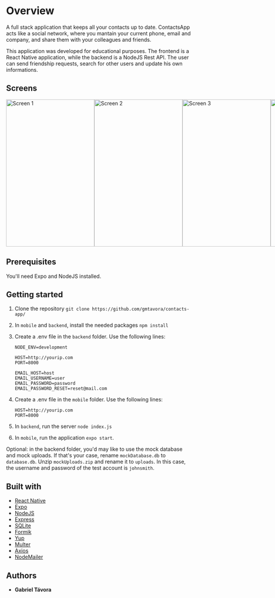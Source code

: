 # Overview

A full stack application that keeps all your contacts up to date. ContactsApp acts like a social network, where you mantain your current phone, email and company, and share them with your colleagues and friends.

This application was developed for educational purposes. The frontend is a React Native application, while the backend is a NodeJS Rest API. The user can send friendship requests, search for other users and update his own informations.

## Screens
<div style="display:flex">
<img alt="Screen 1" src="https://github.com/gmtavora/contacts-app/blob/master/screens/screen1.jpg" width=240 height=400 />
<img alt="Screen 2" src="https://github.com/gmtavora/contacts-app/blob/master/screens/screen2.jpg" width=240 height=400 />
<img alt="Screen 3" src="https://github.com/gmtavora/contacts-app/blob/master/screens/screen3.jpg" width=240 height=400 />
<img alt="Video" src="https://github.com/gmtavora/contacts-app/blob/master/screens/video.gif" width=240 height=400 />
</div>

## Prerequisites

You'll need Expo and NodeJS installed.

## Getting started

1. Clone the repository
    ```git clone https://github.com/gmtavora/contacts-app/```

2. In ```mobile``` and ```backend```, install the needed packages
    ```npm install```

3. Create a .env file in the ```backend``` folder. Use the following lines:
    ```
    NODE_ENV=development

    HOST=http://yourip.com
    PORT=8000

    EMAIL_HOST=host
    EMAIL_USERNAME=user
    EMAIL_PASSWORD=password
    EMAIL_PASSWORD_RESET=reset@mail.com
    ```

4. Create a .env file in the ```mobile``` folder. Use the following lines:
    ```
    HOST=http://yourip.com
    PORT=8000
    ```

5. In ```backend```, run the server
    ```node index.js```

6. In ```mobile```, run the application
    ```expo start```.

Optional: in the backend folder, you'd may like to use the mock database and mock uploads. If that's your case, rename ```mockDatabase.db``` to ```database.db```. Unzip ```mockUploads.zip``` and rename it to ```uploads```. In this case, the username and password of the test account is ```johnsmith```.

## Built with

* [React Native](https://reactnative.dev/)
* [Expo](https://expo.io/)
* [NodeJS](http://nodejs.org/)
* [Express](https://expressjs.com/)
* [SQLite](https://www.sqlite.org/)
* [Formik](https://formik.org/)
* [Yup](https://github.com/jquense/yup)
* [Multer](https://github.com/expressjs/multer)
* [Axios](https://axios-http.com/docs/intro)
* [NodeMailer](https://nodemailer.com/)

## Authors

* **Gabriel Távora**
